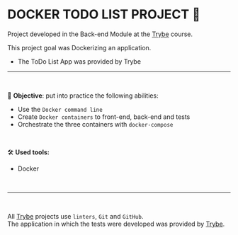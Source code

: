 # DOCKER TODO LIST PROJECT 🧰

Project developed in the Back-end Module at the [Trybe](https://www.betrybe.com/) course.

This project goal was Dockerizing an application.
* The ToDo List App was provided by Trybe
---
<br/>

🎯 **Objective**: put into practice the following abilities:
* Use the `Docker command line`
* Create `Docker containers` to front-end, back-end and tests
* Orchestrate the three containers with `docker-compose`

<br/>

🛠️ **Used tools:**
* Docker

<br/>

---

&nbsp;

All [Trybe](https://www.betrybe.com/) projects use `linters`, `Git` and `GitHub`.<br/>
The application in which the tests were developed was provided by [Trybe](https://www.betrybe.com/).
